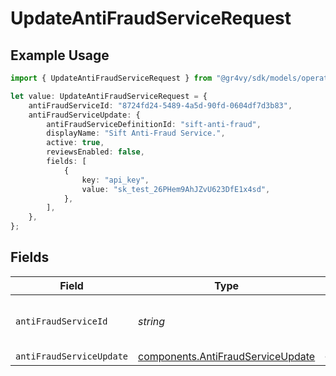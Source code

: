 # UpdateAntiFraudServiceRequest

## Example Usage

```typescript
import { UpdateAntiFraudServiceRequest } from "@gr4vy/sdk/models/operations";

let value: UpdateAntiFraudServiceRequest = {
    antiFraudServiceId: "8724fd24-5489-4a5d-90fd-0604df7d3b83",
    antiFraudServiceUpdate: {
        antiFraudServiceDefinitionId: "sift-anti-fraud",
        displayName: "Sift Anti-Fraud Service.",
        active: true,
        reviewsEnabled: false,
        fields: [
            {
                key: "api_key",
                value: "sk_test_26PHem9AhJZvU623DfE1x4sd",
            },
        ],
    },
};
```

## Fields

| Field                                                                                  | Type                                                                                   | Required                                                                               | Description                                                                            | Example                                                                                |
| -------------------------------------------------------------------------------------- | -------------------------------------------------------------------------------------- | -------------------------------------------------------------------------------------- | -------------------------------------------------------------------------------------- | -------------------------------------------------------------------------------------- |
| `antiFraudServiceId`                                                                   | *string*                                                                               | :heavy_check_mark:                                                                     | The unique ID for an anti-fraud service.                                               | 8724fd24-5489-4a5d-90fd-0604df7d3b83                                                   |
| `antiFraudServiceUpdate`                                                               | [components.AntiFraudServiceUpdate](../../models/components/antifraudserviceupdate.md) | :heavy_minus_sign:                                                                     | N/A                                                                                    |                                                                                        |